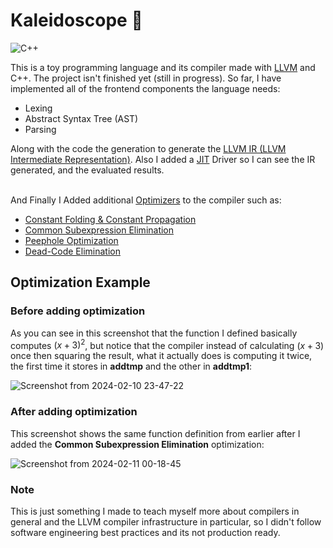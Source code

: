 # Kaleidoscope :telescope:
![C++](https://img.shields.io/badge/c++-%2300599C.svg?style=for-the-badge&logo=c%2B%2B&logoColor=white)

This is a toy programming language and its compiler made with [LLVM](https://llvm.org/) and C++. The project isn't finished yet (still in progress). So far, I have implemented all of the frontend components the language needs:
- Lexing
- Abstract Syntax Tree (AST)
- Parsing

Along with the code the generation to generate the [LLVM IR (LLVM Intermediate Representation)](https://llvm.org/docs/LangRef.html). Also I added a [JIT](https://en.wikipedia.org/wiki/Just-in-time_compilation) Driver so I can see the IR generated, and the evaluated results. 
<br><br>


And Finally I Added additional [Optimizers](https://en.wikipedia.org/wiki/Optimizing_compiler#:~:text=Compiler%20optimization%20is%20generally%20implemented,fewer%20resources%20or%20executes%20faster.) to the compiler such as:
- [Constant Folding &  Constant Propagation](https://en.wikipedia.org/wiki/Constant_folding)
- [Common Subexpression Elimination](https://en.wikipedia.org/wiki/Common_subexpression_elimination)
- [Peephole Optimization](https://en.wikipedia.org/wiki/Peephole_optimization)
- [Dead-Code Elimination](https://en.wikipedia.org/wiki/Dead-code_elimination)

## Optimization Example
### Before adding optimization
As you can see in this screenshot that the function I defined basically computes $(x + 3)^2$, but notice that the compiler instead of calculating $(x + 3)$ once then squaring the result, what it actually does is computing it twice, the first time it stores in **addtmp** and the other in **addtmp1**:


![Screenshot from 2024-02-10 23-47-22](https://github.com/OmarAzizi/Kaleidoscope/assets/110500643/7e7d9146-1a1b-44a8-bde7-313bd3290b54)

### After adding optimization
This screenshot shows the same function definition from earlier after I added the **Common Subexpression Elimination** optimization:


![Screenshot from 2024-02-11 00-18-45](https://github.com/OmarAzizi/Kaleidoscope/assets/110500643/6481a5c5-2db0-4a27-9eb0-7e8246a77823)

### Note
This is just something I made to teach myself more about compilers in general and the LLVM compiler infrastructure in particular, so I didn't follow software engineering best practices and its not production ready.



